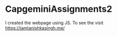 # CapgeminiAssignments2
I created the webpage using JS. To see the visit https://iamtanishkasingh.me/
